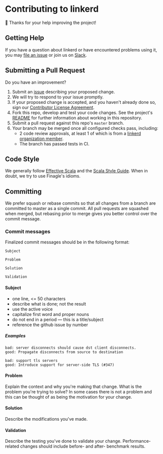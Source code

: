 # Contributing to linkerd #

:balloon: Thanks for your help improving the project!

## Getting Help ##

If you have a question about linkerd or have encountered problems using it, you
may [file an issue][issue] or join us on [Slack][slack].

## Submitting a Pull Request ##

Do you have an improvement?

1. Submit an [issue][issue] describing your proposed change.
2. We will try to respond to your issue promptly.
3. If your proposed change is accepted, and you haven't already done so, sign our [Contributor License Agreement][cla].
4. Fork this repo, develop and test your code changes. See the project's [README](README.md) for further information about working in this repository.
5. Submit a pull request against this repo's `master` branch.
6. Your branch may be merged once all configured checks pass, including:
    - 2 code review approvals, at least 1 of which is from a [linkerd organization member][members].
    - The branch has passed tests in CI.

## Code Style ##

We generally follow [Effective Scala][es] and the [Scala Style Guide][ssg]. When
in doubt, we try to use Finagle's idioms.

## Committing ##

We prefer squash or rebase commits so that all changes from a branch are
committed to master as a single commit. All pull requests are squashed when
merged, but rebasing prior to merge gives you better control over the commit
message.

### Commit messages ###

Finalized commit messages should be in the following format:

```
Subject

Problem

Solution

Validation
```

#### Subject ####

- one line, <= 50 characters
- describe what is done; not the result
- use the active voice
- capitalize first word and proper nouns
- do not end in a period — this is a title/subject
- reference the github issue by number

##### Examples #####

```
bad: server disconnects should cause dst client disconnects.
good: Propagate disconnects from source to destination
```

```
bad: support tls servers
good: Introduce support for server-side TLS (#347)
```

#### Problem ####

Explain the context and why you're making that change.  What is the problem
you're trying to solve? In some cases there is not a problem and this can be
thought of as being the motivation for your change.

#### Solution ####

Describe the modifications you've made.

#### Validation ####

Describe the testing you've done to validate your change.  Performance-related
changes should include before- and after- benchmark results.

[cla]: https://buoyant.io/cla/
[es]: https://twitter.github.io/effectivescala/
[issue]: https://github.com/linkerd/linkerd/issues/new
[members]: https://github.com/orgs/linkerd/people
[slack]: http://slack.linkerd.io/
[ssg]: http://docs.scala-lang.org/style/scaladoc.html
